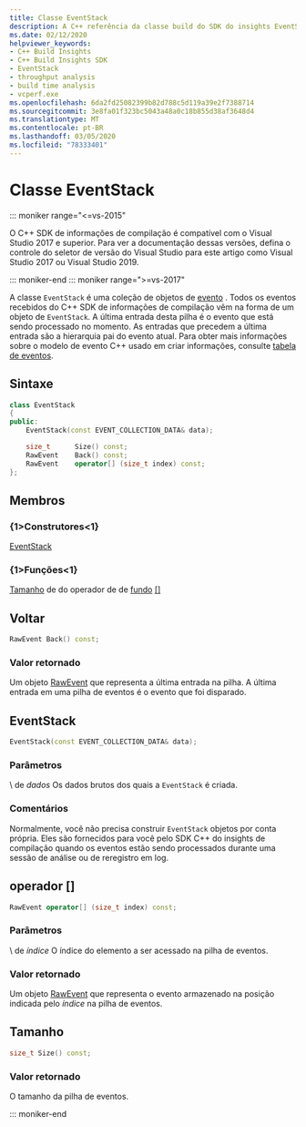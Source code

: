 ```yaml
---
title: Classe EventStack
description: A C++ referência da classe build do SDK do insights EventStack.
ms.date: 02/12/2020
helpviewer_keywords:
- C++ Build Insights
- C++ Build Insights SDK
- EventStack
- throughput analysis
- build time analysis
- vcperf.exe
ms.openlocfilehash: 6da2fd25082399b82d788c5d119a39e2f7388714
ms.sourcegitcommit: 3e8fa01f323bc5043a48a0c18b855d38af3648d4
ms.translationtype: MT
ms.contentlocale: pt-BR
ms.lasthandoff: 03/05/2020
ms.locfileid: "78333401"
---
```

# <a name="eventstack-class"></a>Classe EventStack

::: moniker range="<=vs-2015"

O C++ SDK de informações de compilação é compatível com o Visual Studio 2017 e superior. Para ver a documentação dessas versões, defina o controle do seletor de versão do Visual Studio para este artigo como Visual Studio 2017 ou Visual Studio 2019.

::: moniker-end
::: moniker range=">=vs-2017"

A classe `EventStack` é uma coleção de objetos de [evento](event.md) . Todos os eventos recebidos do C++ SDK de informações de compilação vêm na forma de um objeto de `EventStack`. A última entrada desta pilha é o evento que está sendo processado no momento. As entradas que precedem a última entrada são a hierarquia pai do evento atual. Para obter mais informações sobre o modelo de evento C++ usado em criar informações, consulte [tabela de eventos](../event-table.md).

## <a name="syntax"></a>Sintaxe

```cpp
class EventStack
{
public:
    EventStack(const EVENT_COLLECTION_DATA& data);

    size_t      Size() const;
    RawEvent    Back() const;
    RawEvent    operator[] (size_t index) const;
};
```

## <a name="members"></a>Membros

### <a name="constructors"></a>{1&gt;Construtores&lt;1}

[EventStack](#event-stack)

### <a name="functions"></a>{1&gt;Funções&lt;1}

[Tamanho](#size) de
do operador de
de [fundo](#back) [[]](#subscript-operator)

## <a name="back"></a>Voltar

```cpp
RawEvent Back() const;
```

### <a name="return-value"></a>Valor retornado

Um objeto [RawEvent](raw-event.md) que representa a última entrada na pilha. A última entrada em uma pilha de eventos é o evento que foi disparado.

## <a name="event-stack"></a>EventStack

```cpp
EventStack(const EVENT_COLLECTION_DATA& data);
```

### <a name="parameters"></a>Parâmetros

\ de *dados*
Os dados brutos dos quais a `EventStack` é criada.

### <a name="remarks"></a>Comentários

Normalmente, você não precisa construir `EventStack` objetos por conta própria. Eles são fornecidos para você pelo SDK C++ do insights de compilação quando os eventos estão sendo processados durante uma sessão de análise ou de reregistro em log.

## <a name="subscript-operator"></a>operador []

```cpp
RawEvent operator[] (size_t index) const;
```

### <a name="parameters"></a>Parâmetros

\ de *índice*
O índice do elemento a ser acessado na pilha de eventos.

### <a name="return-value"></a>Valor retornado

Um objeto [RawEvent](raw-event.md) que representa o evento armazenado na posição indicada pelo *índice* na pilha de eventos.

## <a name="size"></a>Tamanho

```cpp
size_t Size() const;
```

### <a name="return-value"></a>Valor retornado

O tamanho da pilha de eventos.

::: moniker-end
